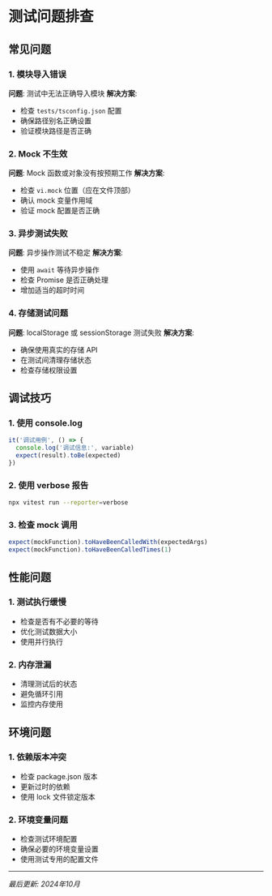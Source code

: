 # 测试问题排查

## 常见问题

### 1. 模块导入错误
**问题**: 测试中无法正确导入模块
**解决方案**:
- 检查 `tests/tsconfig.json` 配置
- 确保路径别名正确设置
- 验证模块路径是否正确

### 2. Mock 不生效
**问题**: Mock 函数或对象没有按预期工作
**解决方案**:
- 检查 `vi.mock` 位置（应在文件顶部）
- 确认 mock 变量作用域
- 验证 mock 配置是否正确

### 3. 异步测试失败
**问题**: 异步操作测试不稳定
**解决方案**:
- 使用 `await` 等待异步操作
- 检查 Promise 是否正确处理
- 增加适当的超时时间

### 4. 存储测试问题
**问题**: localStorage 或 sessionStorage 测试失败
**解决方案**:
- 确保使用真实的存储 API
- 在测试间清理存储状态
- 检查存储权限设置

## 调试技巧

### 1. 使用 console.log
```typescript
it('调试用例', () => {
  console.log('调试信息:', variable)
  expect(result).toBe(expected)
})
```

### 2. 使用 verbose 报告
```bash
npx vitest run --reporter=verbose
```

### 3. 检查 mock 调用
```typescript
expect(mockFunction).toHaveBeenCalledWith(expectedArgs)
expect(mockFunction).toHaveBeenCalledTimes(1)
```

## 性能问题

### 1. 测试执行缓慢
- 检查是否有不必要的等待
- 优化测试数据大小
- 使用并行执行

### 2. 内存泄漏
- 清理测试后的状态
- 避免循环引用
- 监控内存使用

## 环境问题

### 1. 依赖版本冲突
- 检查 package.json 版本
- 更新过时的依赖
- 使用 lock 文件锁定版本

### 2. 环境变量问题
- 检查测试环境配置
- 确保必要的环境变量设置
- 使用测试专用的配置文件

---

*最后更新: 2024年10月*
